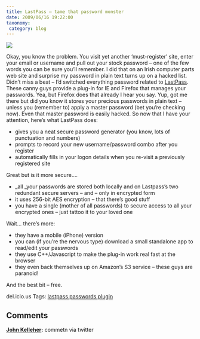 ```yaml
---
title: LastPass – tame that password monster
date: 2009/06/16 19:22:00
taxonomy: 
 category: blog 
---
```


![](http://lh3.ggpht.com/_-8eBgLSYyzA/Sjfw2n4B-qI/AAAAAAAAEa0/x1p3GWK46Qk/lastpass%5B24%5D.png?imgmax=800)

Okay, you know the problem. You visit yet another ‘must-register’ site, enter your email or username and pull out your stock password – one of the few words you can be sure you’ll remember. I did that on an Irish computer parts web site and surprise my password in plain text turns up on a hacked list.
Didn’t miss a beat – I’d switched everything password related to [LastPass](http://www.lastpass.com/). These canny guys provide a plug-in for IE and Firefox that manages your passwords. Yea, but Firefox does that already I hear you say. Yup, got me there but did you know it stores your precious passwords in plain text – unless you (remember to) apply a master password (bet you’re checking now). Even that master password is easily hacked. So now that I have your attention, here’s what LastPass does:

* gives you a neat secure password generator (you know, lots of punctuation and numbers)
* prompts to record your new username/password combo after you register
* automatically fills in your logon details when you re-visit a previously registered site

Great but is it more secure….

* _all _your passwords are stored both locally and on Lastpass’s two redundant secure servers – and – only in encrypted form
* it uses 256-bit AES encryption – that there’s good stuff
* you have a single (mother of all passwords) to secure access to all your encrypted ones – just tattoo it to your loved one

Wait… there’s more:

* they have a mobile (iPhone) version
* you can (if you’re the nervous type) download a small standalone app to read/edit your passwords
* they use C++/Javascript to make the plug-in work real fast at the browser
* they even back themselves up on Amazon’s S3 service – these guys are paranoid!

And the best bit – free.

del.icio.us Tags: [lastpass passwords plugin](http://del.icio.us/popular/lastpass+passwords+plugin)

## Comments

**[John Kelleher](#6 "2009-06-16 22:28:12"):** commetn via twitter



